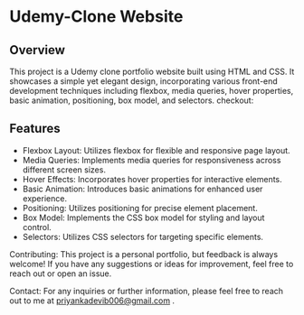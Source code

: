 # Udemy-Clone Website

## Overview
This project is a Udemy clone portfolio website built using HTML and CSS. It showcases a simple yet elegant design, incorporating various front-end development techniques including flexbox, media queries, hover properties, basic animation, positioning, box model, and selectors.
checkout:

## Features
- Flexbox Layout: Utilizes flexbox for flexible and responsive page layout.
- Media Queries: Implements media queries for responsiveness across different screen sizes.
- Hover Effects: Incorporates hover properties for interactive elements.
- Basic Animation: Introduces basic animations for enhanced user experience.
- Positioning: Utilizes positioning for precise element placement.
- Box Model: Implements the CSS box model for styling and layout control.
- Selectors: Utilizes CSS selectors for targeting specific elements.

Contributing: This project is a personal portfolio, but feedback is always welcome! If you have any suggestions or ideas for improvement, feel free to reach out or open an issue.

Contact: For any inquiries or further information, please feel free to reach out to me at priyankadevib006@gmail.com .

